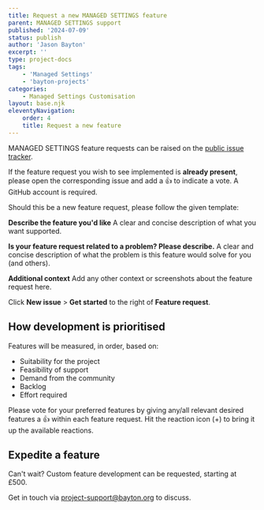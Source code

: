 ```yaml
---
title: Request a new MANAGED SETTINGS feature
parent: MANAGED SETTINGS support
published: '2024-07-09'
status: publish
author: 'Jason Bayton'
excerpt: ''
type: project-docs
tags: 
    - 'Managed Settings'
    - 'bayton-projects'
categories: 
    - Managed Settings Customisation
layout: base.njk
eleventyNavigation: 
    order: 4
    title: Request a new feature
---
```


MANAGED SETTINGS feature requests can be raised on the [public issue tracker](https://github.com/baytonorg/managed_settings_tracker/issues/).

If the feature request you wish to see implemented is **already present**, please open the corresponding issue and add a 👍 to indicate a vote. A GitHub account is required.

Should this be a new feature request, please follow the given template:

**Describe the feature you'd like**
A clear and concise description of what you want supported.

**Is your feature request related to a problem? Please describe.**
A clear and concise description of what the problem is this feature would solve for you (and others). 

**Additional context**
Add any other context or screenshots about the feature request here.

Click **New issue** > **Get started** to the right of **Feature request**.

## How development is prioritised

Features will be measured, in order, based on:

- Suitability for the project
- Feasibility of support
- Demand from the community
- Backlog
- Effort required

Please vote for your preferred features by giving any/all relevant desired features a 👍 within each feature request. Hit the reaction icon (+) to bring it up the available reactions.

## Expedite a feature

Can't wait? Custom feature development can be requested, starting at £500. 

Get in touch via [project-support@bayton.org](mailto:project-support@bayton.org) to discuss.